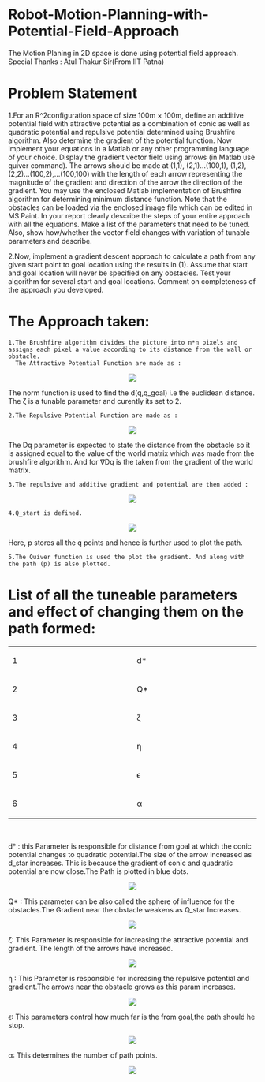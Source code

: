 # Robot-Motion-Planning-with-Potential-Field-Approach
  The Motion Planing in 2D space is done using potential field approach.
  Special Thanks : Atul Thakur Sir(From IIT Patna)
  
# Problem Statement
1.For an R^2configuration space of size 100m × 100m, define an additive potential field with attractive potential as a combination of conic as well as quadratic potential and repulsive potential determined using Brushfire algorithm. Also determine the gradient of the potential function. Now implement your equations in a Matlab or any other programming language of your choice. Display the gradient vector field using arrows (in Matlab use quiver command). The arrows should be made at (1,1), (2,1)…(100,1), (1,2), (2,2)…(100,2),…(100,100) with the length of each arrow representing the magnitude of the gradient and direction of the arrow the direction of the gradient. You may use the enclosed Matlab implementation of Brushfire algorithm for determining minimum distance function. Note that the obstacles can be loaded via the enclosed image file which can be edited in MS Paint. In your report clearly describe the steps of your entire approach with all the equations. Make a list of the parameters  that need to be tuned. Also, show how/whether the vector field changes with variation of tunable parameters and describe.

2.Now, implement a gradient descent approach to calculate a path from any given start point to goal location using the results in (1). Assume that start and goal location will never be specified on any obstacles.  Test your algorithm for several start and goal locations. Comment on completeness of the approach you developed.

 # The Approach taken:
  
	1.The Brushfire algorithm divides the picture into n*n pixels and assigns each pixel a value according to its distance from the wall or obstacle.
	  The Attractive Potential Function are made as :
<p align="center">
  <img src="https://raw.githubusercontent.com/SujitJustineBarwa/Robot-Motion-Planning-with-Potential-Field-Approach/main/Images/img1.PNG" />
</p>
 
The norm function is used to find the d(q,q_goal) i.e the euclidean distance.
The ζ is a tunable parameter and curently its set to 2.

	2.The Repulsive Potential Function are made as : 
<p align="center">
  <img src="https://raw.githubusercontent.com/SujitJustineBarwa/Robot-Motion-Planning-with-Potential-Field-Approach/main/Images/img2.PNG" />
</p>

The Dq parameter is expected to state the distance from the obstacle so it is assigned equal to the value of the world matrix which was made from the brushfire algorithm.
And for ∇Dq is the taken from the gradient of the world matrix.


	3.The repulsive and additive gradient and potential are then added :

<p align="center">
  <img src="https://raw.githubusercontent.com/SujitJustineBarwa/Robot-Motion-Planning-with-Potential-Field-Approach/main/Images/img3.PNG" />
</p>

	4.Q_start is defined.
<p align="center">
  <img src="https://raw.githubusercontent.com/SujitJustineBarwa/Robot-Motion-Planning-with-Potential-Field-Approach/main/Images/img4.PNG" />
</p>

Here, p stores all the q points and hence is further used to plot the path.

	5.The Quiver function is used the plot the gradient. And along with the path (p) is also plotted.


# List of all the tuneable parameters and effect of changing them on the path formed:
<table>
<tbody>
<tr>
<td width="399">
<p>1</p>
</td>
<td width="399">&nbsp;d*</td>
</tr>
<tr>
<td width="399">
<p>2</p>
</td>
<td width="399">&nbsp;Q*</td>
</tr>
<tr>
<td width="399">
<p>3</p>
</td>
<td width="399">&nbsp;ζ</td>
</tr>
<tr>
<td width="399">
<p>4</p>
</td>
<td width="399">&nbsp;η</td>
</tr>
<tr>
<td width="399">
<p>5</p>
</td>
<td width="399">&nbsp;ϵ</td>
</tr>
<tr>
<td width="399">
<p>6</p>
</td>
<td width="399">&nbsp;α</td>
</tr>
</tbody>
</table>
<p>&nbsp;</p>





d* : this Parameter is responsible for distance from goal at which the conic potential changes to quadratic potential.The size of the arrow increased as d_star increases. This is because the gradient of conic and quadratic potential are now close.The Path is plotted in blue dots.
<p align="center">
  <img src="https://raw.githubusercontent.com/SujitJustineBarwa/Robot-Motion-Planning-with-Potential-Field-Approach/main/Images/img5.PNG" />
</p>

Q* ∶ This parameter can be also called the sphere of influence for the obstacles.The Gradient near the obstacle weakens as Q_star Increases.
 
<p align="center">
  <img src="https://raw.githubusercontent.com/SujitJustineBarwa/Robot-Motion-Planning-with-Potential-Field-Approach/main/Images/img6.PNG" />
</p>

ζ∶ This Parameter is responsible for increasing the attractive potential and gradient.
The length of the arrows have increased.
<p align="center">
  <img src="https://raw.githubusercontent.com/SujitJustineBarwa/Robot-Motion-Planning-with-Potential-Field-Approach/main/Images/img7.PNG" />
</p>

η ∶ This Parameter is responsible for increasing the repulsive potential and gradient.The arrows near the obstacle grows as this param increases.
 
<p align="center">
  <img src="https://raw.githubusercontent.com/SujitJustineBarwa/Robot-Motion-Planning-with-Potential-Field-Approach/main/Images/img8.PNG" />
</p>


ϵ∶ This parameters control how much far is the from goal,the path should he stop.
 
<p align="center">
  <img src="https://raw.githubusercontent.com/SujitJustineBarwa/Robot-Motion-Planning-with-Potential-Field-Approach/main/Images/img9.PNG" />
</p>

α∶ This determines the number of path points.

<p align="center">
  <img src="https://raw.githubusercontent.com/SujitJustineBarwa/Robot-Motion-Planning-with-Potential-Field-Approach/main/Images/img10.PNG" />
</p>


